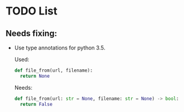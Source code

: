 # TODO List

## Needs fixing:
- Use type annotations for python 3.5.

    Used:
    ```python
  def file_from(url, filename):
      return None
    ```
    Needs:
    ```python
  def file_from(url: str = None, filename: str = None) -> bool:
      return False
    ```
